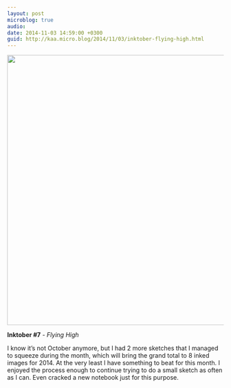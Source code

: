 ```yaml
---
layout: post
microblog: true
audio: 
date: 2014-11-03 14:59:00 +0300
guid: http://kaa.micro.blog/2014/11/03/inktober-flying-high.html
---
```

<img src="https://micro.kaa.bz/uploads/2018/fdd8ea1a9b.jpg" alt="" width="840" height="627" class="alignnone size-full wp-image-333" />

<strong>Inktober #7</strong> - <em>Flying High</em>

I know it’s not October anymore, but I had 2 more sketches that I managed to squeeze during the month, which will bring the grand total to 8 inked images for 2014. At the very least I have something to beat for this month. I enjoyed the process enough to continue trying to do a small sketch as often as I can. Even cracked a new notebook just for this purpose.
